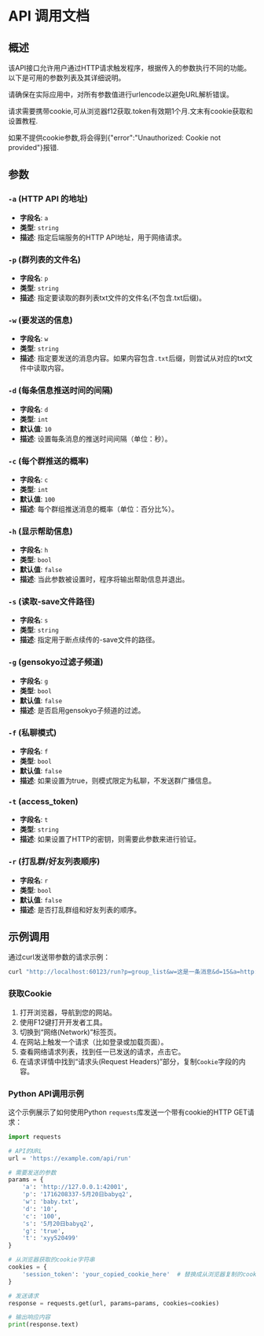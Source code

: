 # API 调用文档

## 概述
该API接口允许用户通过HTTP请求触发程序，根据传入的参数执行不同的功能。以下是可用的参数列表及其详细说明。

请确保在实际应用中，对所有参数值进行urlencode以避免URL解析错误。

请求需要携带cookie,可从浏览器f12获取.token有效期1个月.文末有cookie获取和设置教程.

如果不提供cookie参数,将会得到{"error":"Unauthorized: Cookie not provided"}报错.

## 参数

### `-a` (HTTP API 的地址)
- **字段名**: `a`
- **类型**: `string`
- **描述**: 指定后端服务的HTTP API地址，用于网络请求。

### `-p` (群列表的文件名)
- **字段名**: `p`
- **类型**: `string`
- **描述**: 指定要读取的群列表txt文件的文件名(不包含.txt后缀)。

### `-w` (要发送的信息)
- **字段名**: `w`
- **类型**: `string`
- **描述**: 指定要发送的消息内容。如果内容包含`.txt`后缀，则尝试从对应的txt文件中读取内容。

### `-d` (每条信息推送时间的间隔)
- **字段名**: `d`
- **类型**: `int`
- **默认值**: `10`
- **描述**: 设置每条消息的推送时间间隔（单位：秒）。

### `-c` (每个群推送的概率)
- **字段名**: `c`
- **类型**: `int`
- **默认值**: `100`
- **描述**: 每个群组推送消息的概率（单位：百分比%）。

### `-h` (显示帮助信息)
- **字段名**: `h`
- **类型**: `bool`
- **默认值**: `false`
- **描述**: 当此参数被设置时，程序将输出帮助信息并退出。

### `-s` (读取-save文件路径)
- **字段名**: `s`
- **类型**: `string`
- **描述**: 指定用于断点续传的-save文件的路径。

### `-g` (gensokyo过滤子频道)
- **字段名**: `g`
- **类型**: `bool`
- **默认值**: `false`
- **描述**: 是否启用gensokyo子频道的过滤。

### `-f` (私聊模式)
- **字段名**: `f`
- **类型**: `bool`
- **默认值**: `false`
- **描述**: 如果设置为true，则模式限定为私聊，不发送群广播信息。

### `-t` (access_token)
- **字段名**: `t`
- **类型**: `string`
- **描述**: 如果设置了HTTP的密钥，则需要此参数来进行验证。

### `-r` (打乱群/好友列表顺序)
- **字段名**: `r`
- **类型**: `bool`
- **默认值**: `false`
- **描述**: 是否打乱群组和好友列表的顺序。

## 示例调用

通过curl发送带参数的请求示例：

```bash
curl "http://localhost:60123/run?p=group_list&w=这是一条消息&d=15&a=http://example.com&c=80&s=savepath&g=true&f=true&t=your_token&r=true"
```

### 获取Cookie

1. 打开浏览器，导航到您的网站。
2. 使用F12键打开开发者工具。
3. 切换到“网络(Network)”标签页。
4. 在网站上触发一个请求（比如登录或加载页面）。
5. 查看网络请求列表，找到任一已发送的请求，点击它。
6. 在请求详情中找到“请求头(Request Headers)”部分，复制`Cookie`字段的内容。

### Python API调用示例

这个示例展示了如何使用Python `requests`库发送一个带有cookie的HTTP GET请求：

```python
import requests

# API的URL
url = 'https://example.com/api/run'

# 需要发送的参数
params = {
    'a': 'http://127.0.0.1:42001',
    'p': '1716208337-5月20日babyq2',
    'w': 'baby.txt',
    'd': '10',
    'c': '100',
    's': '5月20日babyq2',
    'g': 'true',
    't': 'xyy520499'
}

# 从浏览器获取的cookie字符串
cookies = {
    'session_token': 'your_copied_cookie_here'  # 替换成从浏览器复制的cookie值
}

# 发送请求
response = requests.get(url, params=params, cookies=cookies)

# 输出响应内容
print(response.text)
```